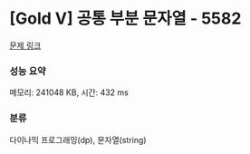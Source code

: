 # [Gold V] 공통 부분 문자열 - 5582 

[문제 링크](https://www.acmicpc.net/problem/5582) 

### 성능 요약

메모리: 241048 KB, 시간: 432 ms

### 분류

다이나믹 프로그래밍(dp), 문자열(string)

